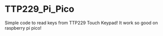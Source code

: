 # TTP229_Pi_Pico
Simple code to read keys from TTP229 Touch Keypad! It work so good on raspberry pi pico!
